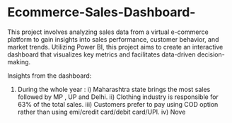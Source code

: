 # Ecommerce-Sales-Dashboard-
This project involves analyzing sales data from a virtual e-commerce platform to gain insights into sales performance, customer behavior, and market trends. Utilizing Power BI, this project aims to create an interactive dashboard that visualizes key metrics and facilitates data-driven decision-making.

Insights from the dashboard: 
1) During the whole year :
         i) Maharashtra state brings the most sales followed by MP , UP and Delhi.
         ii) Clothing industry is responsible for 63% of the total sales.
         iii) Customers prefer to pay using COD option rather than using emi/credit card/debit card/UPI.
         iv) Nove
